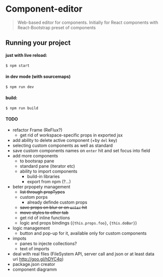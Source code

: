 
# Component-editor

> Web-based editor for components. Initially for React components with
React-Bootstrap preset of components

## Running your project

#### just with live reload:

```bash
$ npm start
```

#### in dev mode (with sourcemaps)

```bash
$ npm run dev
```

#### build:

```bash
$ npm run build
```


#### TODO

- refactor Frame (ReFlux?)
	- get rid of workspace-specific props in exported jsx
- add ability to delete active component (+by `del` key)
- selecting custom components as well as standard
- save custom components names on `enter` hit and set focus into field
- add more components
	- to bootsrap pane
	- standard pane (iterator etc)
	- ability to import components
		- build-in libraries
		- export from npm (?...)
- beter prpopety management
	- ~~list through propTypes~~
	- custom porps
		- already definde custom props
	- ~~save props on blur or on `enter` hit~~
	- ~~move styles to other tab~~
	- get rid of inline functions
	- logic and props bindings (`{this.props.foo}`, `{this.doBar}`)
- logic management
	- button and pop-up for it, available only for custom components
- impots 
	- panes to injecte collections?
	- text of imports
- deal with real files (FileSystem API, server call and json or at least data uri http://goo.gl/hDYC4p)
- package.json creator
- component diagramm
